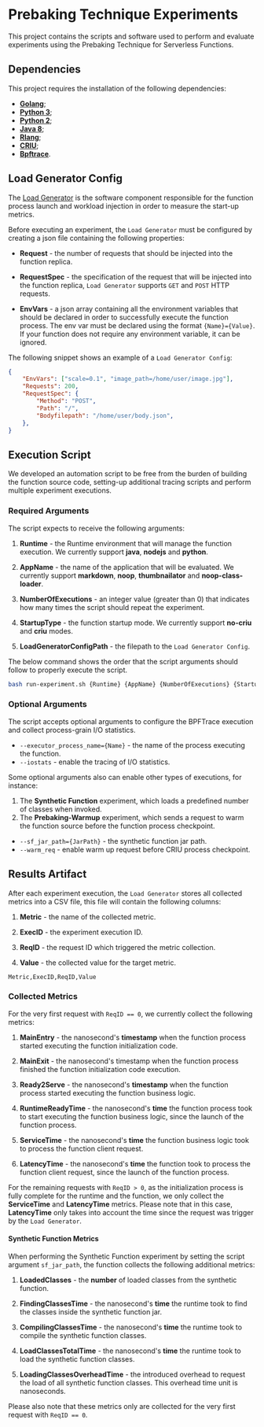# Prebaking Technique Experiments

This project contains the scripts and software used to perform and evaluate
experiments using the Prebaking Technique for Serverless Functions.

## Dependencies

This project requires the installation of the following dependencies:
* [**Golang**](https://golang.org/doc/install);
* [**Python 3**](https://docs.python.org/3/using/unix.html#on-linux);
* [**Python 2**](https://docs.python.org/2/using/unix.html#on-linux);
* [**Java 8**](https://docs.datastax.com/en/jdk-install/doc/jdk-install/installOpenJdkDeb.html);
* [**Rlang**](https://docs.rstudio.com/resources/install-r/);
* [**CRIU**](https://criu.org/Installation);
* [**Bpftrace**](https://github.com/iovisor/bpftrace/blob/master/INSTALL.md).


## Load Generator Config

The [Load Generator](functions/README.md) is the software component responsible
for the function process launch and workload injection in order to measure the 
start-up metrics.

Before executing an experiment, the `Load Generator` must be configured by creating
a json file containing the following properties:

* **Request** - the number of requests that should be injected into the function 
replica.

* **RequestSpec** - the specification of the request that will be injected into the
function replica, `Load Generator` supports `GET` and `POST` HTTP requests.

* **EnvVars** - a json array containing all the environment variables that should be
declared in order to successfully execute the function process. The env var must be
declared using the format `{Name}={Value}`. If your function 
does not require any environment variable, it can be ignored.

The following snippet shows an example of a `Load Generator Config`:
``` json
{
    "EnvVars": ["scale=0.1", "image_path=/home/user/image.jpg"],
    "Requests": 200,
    "RequestSpec": {
        "Method": "POST",
        "Path": "/",
        "Bodyfilepath": "/home/user/body.json",
    },
}
```

## Execution Script

We developed an automation script to be free from the burden of building the 
function source code, setting-up additional tracing scripts and perform multiple 
experiment executions. 

### Required Arguments

The script expects to receive the following arguments:
1. **Runtime** - the Runtime environment that will manage the function execution. 
We currently support **java**, **nodejs** and **python**.

2. **AppName** - the name of the application that will be evaluated. We currently
support **markdown**, **noop**, **thumbnailator** and **noop-class-loader**.

3. **NumberOfExecutions** - an integer value (greater than 0) that indicates how 
many times the script should repeat the experiment.

4. **StartupType** - the function startup mode. We currently support **no-criu** 
and **criu** modes.

5. **LoadGeneratorConfigPath** - the filepath to the `Load Generator Config`.

The below command shows the order that the script arguments should follow to
properly execute the script.
``` bash
bash run-experiment.sh {Runtime} {AppName} {NumberOfExecutions} {StartupType} {LoadGeneratorConfigPath}
```

### Optional Arguments

The script accepts optional arguments to configure the BPFTrace execution and
collect process-grain I/O statistics.

* `--executor_process_name={Name}` - the name of the process executing the function.
* `--iostats` - enable the tracing of I/O statistics.

Some optional arguments also can enable other types of executions, for instance:
1. The **Synthetic Function** experiment, which loads a predefined number of classes 
when invoked.
2. The **Prebaking-Warmup** experiment, which sends a request to warm the function 
source before the function process checkpoint.

* `--sf_jar_path={JarPath}` - the synthetic function jar path.
* `--warm_req` - enable warm up request before CRIU process checkpoint.

## Results Artifact

After each experiment execution, the `Load Generator` stores all collected metrics
into a CSV file, this file will contain the following columns:
1. **Metric** - the name of the collected metric.

2. **ExecID** - the experiment execution ID.

3. **ReqID** - the request ID which triggered the metric collection.

4. **Value** - the collected value for the target metric.
``` csv
Metric,ExecID,ReqID,Value
```

### Collected Metrics

For the very first request with `ReqID == 0`, we currently collect the 
following metrics:
1. **MainEntry** - the nanosecond's **timestamp** when the function process started 
executing the function initialization code.

2. **MainExit** - the nanosecond's timestamp when the function process finished 
the function initialization code execution.

3. **Ready2Serve** - the nanosecond's **timestamp** when the function process started 
executing the function business logic.

4. **RuntimeReadyTime** - the nanosecond's **time** the function process took to 
start executing the function business logic, since the launch of the function 
process.

5. **ServiceTime** - the nanosecond's **time** the function business logic took to
process the function client request.

6. **LatencyTime** - the nanosecond's **time** the function took to process the
function client request, since the launch of the function process.

For the remaining requests with `ReqID > 0`, as the initialization process is fully 
complete for the runtime and the function, we only collect the **ServiceTime**
and **LatencyTime** metrics. Please note that in this case, **LatencyTime** only
takes into account the time since the request was trigger by the `Load Generator`.

#### Synthetic Function Metrics

When performing the Synthetic Function experiment by setting the script argument 
`sf_jar_path`, the function collects the following additional metrics:

1. **LoadedClasses** - the **number** of loaded classes from the synthetic function.

2. **FindingClassesTime** - the nanosecond's **time** the runtime took to find the
classes inside the synthetic function jar.

3. **CompilingClassesTime** - the nanosecond's **time** the runtime took to compile
the synthetic function classes.

4. **LoadClassesTotalTime** - the nanosecond's **time** the runtime took to load
the synthetic function classes.

5. **LoadingClassesOverheadTime** - the introduced overhead to request the load
of all synthetic function classes. This overhead time unit is nanoseconds.

Please also note that these metrics only are collected for the very first request
 with `ReqID == 0`.
